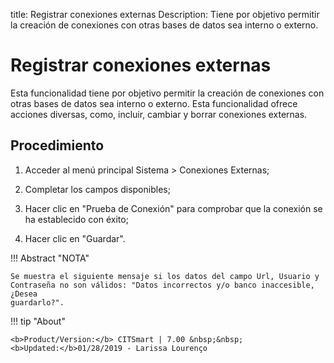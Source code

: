 title: Registrar conexiones externas
Description: Tiene por objetivo permitir la creación de conexiones con otras bases de datos sea interno o externo. 
# Registrar conexiones externas

Esta funcionalidad tiene por objetivo permitir la creación de conexiones con otras bases de datos sea interno o externo.
Esta funcionalidad ofrece acciones diversas, como, incluir, cambiar y borrar conexiones externas.

Procedimiento
-------------

1.  Acceder al menú principal Sistema \> Conexiones Externas;

2.  Completar los campos disponibles;

3.  Hacer clic en "Prueba de Conexión" para comprobar que la conexión se ha
    establecido con éxito;

4.  Hacer clic en "Guardar".

!!! Abstract "NOTA"

    Se muestra el siguiente mensaje si los datos del campo Url, Usuario y
    Contraseña no son válidos: "Datos incorrectos y/o banco inaccesible, ¿Desea
    guardarlo?".

!!! tip "About"

    <b>Product/Version:</b> CITSmart | 7.00 &nbsp;&nbsp;
    <b>Updated:</b>01/28/2019 - Larissa Lourenço

